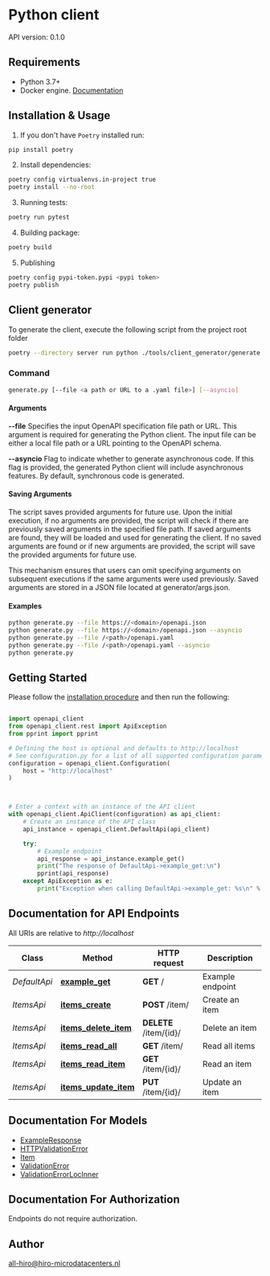 # Python client
API version: 0.1.0

## Requirements

- Python 3.7+
- Docker engine. [Documentation](https://docs.docker.com/engine/install/)

## Installation & Usage

1. If you don't have `Poetry` installed run:

```bash
pip install poetry
```

2. Install dependencies:

```bash
poetry config virtualenvs.in-project true
poetry install --no-root
```

3. Running tests:

```bash
poetry run pytest
```

4. Building package:

```bash
poetry build
```

5. Publishing
```bash
poetry config pypi-token.pypi <pypi token>
poetry publish
```

## Client generator
To generate the client, execute the following script from the project root folder
```bash
poetry --directory server run python ./tools/client_generator/generate.py --file ./api/openapi.yaml
```

### Command
```bash
generate.py [--file <a path or URL to a .yaml file>] [--asyncio]
```

#### Arguments
**--file**
Specifies the input OpenAPI specification file path or URL. This argument is required for generating the Python client. The input file can be either a local file path or a URL pointing to the OpenAPI schema.

**--asyncio**
Flag to indicate whether to generate asynchronous code. If this flag is provided, the generated Python client will include asynchronous features. By default, synchronous code is generated.

#### Saving Arguments

The script saves provided arguments for future use. Upon the initial execution, if no arguments are provided, the script will check if there are previously saved arguments in the specified file path. If saved arguments are found, they will be loaded and used for generating the client. If no saved arguments are found or if new arguments are provided, the script will save the provided arguments for future use.

This mechanism ensures that users can omit specifying arguments on subsequent executions if the same arguments were used previously. Saved arguments are stored in a JSON file located at generator/args.json.

#### Examples

```bash
python generate.py --file https://<domain>/openapi.json
python generate.py --file https://<domain>/openapi.json --asyncio
python generate.py --file /<path>/openapi.yaml
python generate.py --file /<path>/openapi.yaml --asyncio
python generate.py
```

## Getting Started

Please follow the [installation procedure](#installation--usage) and then run the following:

```python

import openapi_client
from openapi_client.rest import ApiException
from pprint import pprint

# Defining the host is optional and defaults to http://localhost
# See configuration.py for a list of all supported configuration parameters.
configuration = openapi_client.Configuration(
    host = "http://localhost"
)



# Enter a context with an instance of the API client
with openapi_client.ApiClient(configuration) as api_client:
    # Create an instance of the API class
    api_instance = openapi_client.DefaultApi(api_client)

    try:
        # Example endpoint
        api_response = api_instance.example_get()
        print("The response of DefaultApi->example_get:\n")
        pprint(api_response)
    except ApiException as e:
        print("Exception when calling DefaultApi->example_get: %s\n" % e)

```

## Documentation for API Endpoints

All URIs are relative to *http://localhost*

Class | Method | HTTP request | Description
------------ | ------------- | ------------- | -------------
*DefaultApi* | [**example_get**](docs/DefaultApi.md#example_get) | **GET** / | Example endpoint
*ItemsApi* | [**items_create**](docs/ItemsApi.md#items_create) | **POST** /item/ | Create an item
*ItemsApi* | [**items_delete_item**](docs/ItemsApi.md#items_delete_item) | **DELETE** /item/{id}/ | Delete an item
*ItemsApi* | [**items_read_all**](docs/ItemsApi.md#items_read_all) | **GET** /item/ | Read all items
*ItemsApi* | [**items_read_item**](docs/ItemsApi.md#items_read_item) | **GET** /item/{id}/ | Read an item
*ItemsApi* | [**items_update_item**](docs/ItemsApi.md#items_update_item) | **PUT** /item/{id}/ | Update an item


## Documentation For Models

 - [ExampleResponse](docs/ExampleResponse.md)
 - [HTTPValidationError](docs/HTTPValidationError.md)
 - [Item](docs/Item.md)
 - [ValidationError](docs/ValidationError.md)
 - [ValidationErrorLocInner](docs/ValidationErrorLocInner.md)


<a id="documentation-for-authorization"></a>
## Documentation For Authorization

Endpoints do not require authorization.


## Author

all-hiro@hiro-microdatacenters.nl


